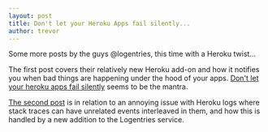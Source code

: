 ```yaml
---
layout: post
title: Don't let your Heroku Apps fail silently...
author: trevor
---
```


Some more posts by the guys @logentries, this time with a Heroku twist...

The first post covers their relatively new Heroku add-on and how it notifies you when bad things are happening under the hood of your apps. [Don't let your heroku apps fail silently](https://blog.logentries.com/2012/02/dont-let-your-heroku-apps-fail-silently/) seems to be the mantra.

[The second post](https://blog.logentries.com/2012/05/collecting-heroku-exception-stack-traces/) is in relation to an annoying issue with Heroku logs where stack traces can have unrelated events interleaved in them, and how this is handled by a new addition to the Logentries service.

